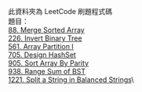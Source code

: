 此資料夾為 LeetCode 刷題程式碼\
題目：\
[88. Merge Sorted Array](https://leetcode.com/problems/merge-sorted-array/)\
[226. Invert Binary Tree](https://leetcode.com/problems/invert-binary-tree)\
[561. Array Partition I](https://leetcode.com/problems/array-partition-i/)\
[705. Design HashSet](https://leetcode.com/problems/design-hashset/)\
[905. Sort Array By Parity](https://leetcode.com/problems/sort-array-by-parity/)\
[938. Range Sum of BST](https://leetcode.com/problems/range-sum-of-bst/)\
[1221. Split a String in Balanced Strings](https://leetcode.com/problems/split-a-string-in-balanced-strings/)\
